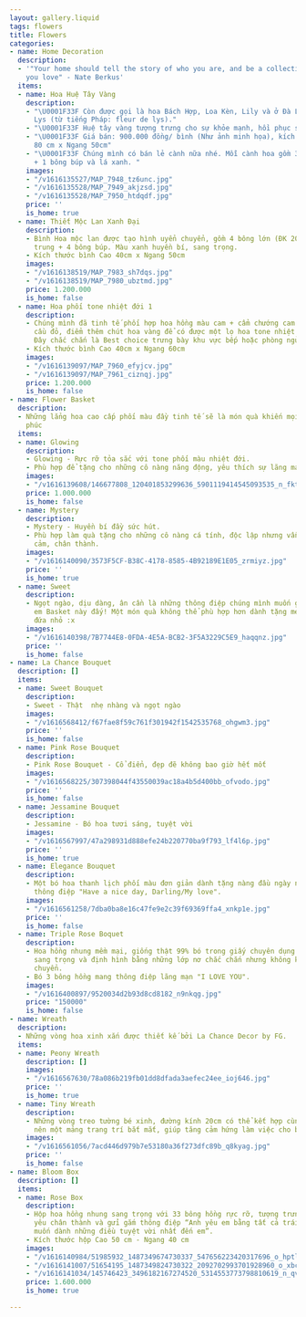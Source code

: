 ```yaml
---
layout: gallery.liquid
tags: flowers
title: Flowers
categories:
- name: Home Decoration
  description:
  - '"Your home should tell the story of who you are, and be a collection of what
    you love" - Nate Berkus'
  items:
  - name: Hoa Huệ Tây Vàng
    description:
    - "\U0001F33F Còn được gọi là hoa Bách Hợp, Loa Kèn, Lily và ở Đà Lạt gọi là hoa
      Lys (từ tiếng Pháp: fleur de lys)."
    - "\U0001F33F Huệ tây vàng tượng trưng cho sự khỏe mạnh, hồi phục sức khỏe."
    - "\U0001F33F Giá bán: 900.000 đồng/ bình (Như ảnh minh họa), kích thước: Cao
      80 cm x Ngang 50cm"
    - "\U0001F33F Chúng mình có bán lẻ cành nữa nhé. Mỗi cành hoa gồm 3 bông hoa lớn
      + 1 bông búp và lá xanh. "
    images:
    - "/v1616135527/MAP_7948_tz6unc.jpg"
    - "/v1616135528/MAP_7949_akjzsd.jpg"
    - "/v1616135528/MAP_7950_htdqdf.jpg"
    price: ''
    is_home: true
  - name: Thiết Mộc Lan Xanh Đại
    description:
    - Bình Hoa mộc lan được tạo hình uyển chuyển, gồm 4 bông lớn (ĐK 20cm) + 2 bông
      trung + 4 bông búp. Màu xanh huyền bí, sang trọng.
    - Kích thước bình Cao 40cm x Ngang 50cm
    images:
    - "/v1616138519/MAP_7983_sh7dqs.jpg"
    - "/v1616138519/MAP_7980_ubztmd.jpg"
    price: 1.200.000
    is_home: false
  - name: Hoa phối tone nhiệt đới 1
    description:
    - Chúng mình đã tinh tế phối hợp hoa hồng màu cam + cẩm chướng cam cùng cẩm tú
      cầu đỏ, điểm thêm chút hoa vàng để có được một lọ hoa tone nhiệt đới ấm áp đấy.
      Đây chắc chắn là Best choice trưng bày khu vực bếp hoặc phòng ngủ nhé.
    - Kích thước bình Cao 40cm x Ngang 60cm
    images:
    - "/v1616139097/MAP_7960_efyjcv.jpg"
    - "/v1616139097/MAP_7961_ciznqj.jpg"
    price: 1.200.000
    is_home: false
- name: Flower Basket
  description:
  - Những lẳng hoa cao cấp phối màu đầy tinh tế sẽ là món quà khiến mọi cô gái hạnh
    phúc
  items:
  - name: Glowing
    description:
    - Glowing - Rực rỡ tỏa sắc với tone phối màu nhiệt đới.
    - Phù hợp để tặng cho những cô nàng năng động, yêu thích sự lãng mạn.
    images:
    - "/v1616139608/146677808_120401853299636_5901119414545093535_n_fktxce.jpg"
    price: 1.000.000
    is_home: false
  - name: Mystery
    description:
    - Mystery - Huyền bí đầy sức hút.
    - Phù hợp làm quà tặng cho những cô nàng cá tính, độc lập nhưng vẫn rất đổi tình
      cảm, chân thành.
    images:
    - "/v1616140090/3573F5CF-B38C-4178-8585-4B92189E1E05_zrmiyz.jpg"
    price: ''
    is_home: true
  - name: Sweet
    description:
    - Ngọt ngào, dịu dàng, ân cần là những thông điệp chúng mình muốn gửi găm vào
      em Basket này đấy! Một món quà không thể phù hợp hơn dành tặng mẹ của những
      đứa nhỏ :x
    images:
    - "/v1616140398/7B7744E8-0FDA-4E5A-BCB2-3F5A3229C5E9_haqqnz.jpg"
    price: ''
    is_home: false
- name: La Chance Bouquet
  description: []
  items:
  - name: Sweet Bouquet
    description:
    - Sweet - Thật  nhẹ nhàng và ngọt ngào
    images:
    - "/v1616568412/f67fae8f59c761f301942f1542535768_ohgwm3.jpg"
    price: ''
    is_home: false
  - name: Pink Rose Bouquet
    description:
    - Pink Rose Bouquet - Cổ điển, đẹp đẽ không bao giờ hết mốt
    images:
    - "/v1616568225/307398044f43550039ac18a4b5d400bb_ofvodo.jpg"
    price: ''
    is_home: false
  - name: Jessamine Bouquet
    description:
    - Jessamine - Bó hoa tươi sáng, tuyệt vời
    images:
    - "/v1616567997/47a298931d888efe24b220770ba9f793_lf4l6p.jpg"
    price: ''
    is_home: true
  - name: Elegance Bouquet
    description:
    - Một bó hoa thanh lịch phối màu đơn giản dành tặng nàng đầu ngày như gửi lời
      thông điệp "Have a nice day, Darling/My love".
    images:
    - "/v1616561258/7dba0ba8e16c47fe9e2c39f69369ffa4_xnkp1e.jpg"
    price: ''
    is_home: false
  - name: Triple Rose Boquet
    description:
    - Hoa hồng nhung mềm mại, giống thật 99% bó trong giấy chuyên dụng chất liệu bóng
      sang trọng và định hình bằng những lớp nơ chắc chắn nhưng không kém phần uyển
      chuyển.
    - Bó 3 bông hồng mang thông điệp lãng mạn "I LOVE YOU".
    images:
    - "/v1616400897/9520034d2b93d8cd8182_n9nkqg.jpg"
    price: "150000"
    is_home: false
- name: Wreath
  description:
  - Những vòng hoa xinh xắn được thiết kế bởi La Chance Decor by FG.
  items:
  - name: Peony Wreath
    description: []
    images:
    - "/v1616567630/78a086b219fb01dd8dfada3aefec24ee_ioj646.jpg"
    price: ''
    is_home: true
  - name: Tiny Wreath
    description:
    - Những vòng treo tường bé xinh, đường kính 20cm có thể kết hợp cùng nhau tạo
      nên một mảng trang trí bắt mắt, giúp tăng cảm hứng làm việc cho bạn đấy.
    images:
    - "/v1616561056/7acd446d979b7e53180a36f273dfc89b_q8kyag.jpg"
    price: ''
    is_home: false
- name: Bloom Box
  description: []
  items:
  - name: Rose Box
    description:
    - Hộp hoa hồng nhung sang trọng với 33 bông hồng rực rỡ, tượng trưng cho tình
      yêu chân thành và gửi gắm thông điệp “Anh yêu em bằng tất cả trái tim và mong
      muốn dành những điều tuyệt vời nhất đến em”.
    - Kích thước hộp Cao 50 cm - Ngang 40 cm
    images:
    - "/v1616140984/51985932_1487349674730337_547656223420317696_o_hptliz.jpg"
    - "/v1616141007/51654195_1487349824730322_2092702993701928960_o_xbcr2w.jpg"
    - "/v1616141034/145746423_3496182167274520_5314553773798810619_n_qvx3i7.jpg"
    price: 1.600.000
    is_home: true

---
```

